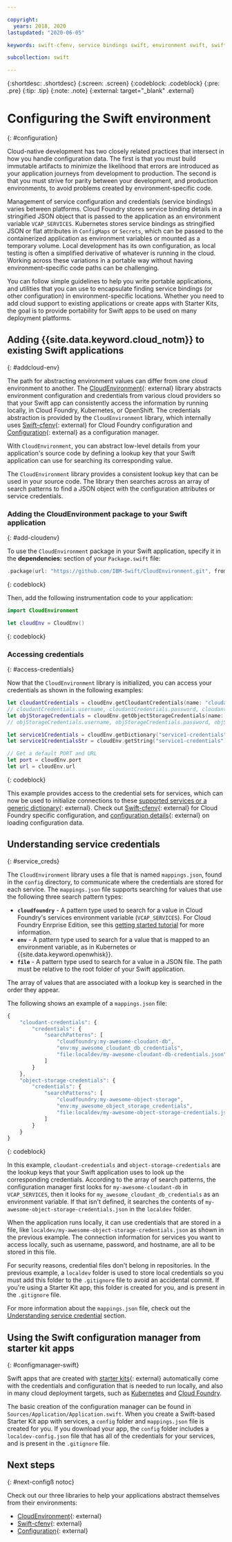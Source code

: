 ```yaml
---

copyright:
  years: 2018, 2020
lastupdated: "2020-06-05"

keywords: swift-cfenv, service bindings swift, environment swift, swift configuration, cloudenvironment swift, VCAP_SERVICES swift, swift credentials

subcollection: swift

---
```


{:shortdesc: .shortdesc}
{:screen: .screen}
{:codeblock: .codeblock}
{:pre: .pre}
{:tip: .tip}
{:note: .note}
{:external: target="_blank" .external}

# Configuring the Swift environment
{: #configuration}

Cloud-native development has two closely related practices that intersect in how you handle configuration data. The first is that you must build immutable artifacts to minimize the likelihood that errors are introduced as your application journeys from development to production. The second is that you must strive for parity between your development, and production environments, to avoid problems created by environment-specific code. 

Management of service configuration and credentials (service bindings) varies between platforms. Cloud Foundry stores service binding details in a stringified JSON object that is passed to the application as an environment variable `VCAP_SERVICES`. Kubernetes stores service bindings as stringified JSON or flat attributes in `ConfigMaps` or `Secrets`, which can be passed to the containerized application as environment variables or mounted as a temporary volume. Local development has its own configuration, as local testing is often a simplified derivative of whatever is running in the cloud. Working across these variations in a portable way without having environment-specific code paths can be challenging.

You can follow simple guidelines to help you write portable applications, and utilities that you can use to encapsulate finding service bindings (or other configuration) in environment-specific locations. Whether you need to add cloud support to existing applications or create apps with Starter Kits, the goal is to provide portability for Swift apps to be used on many deployment platforms.

## Adding {{site.data.keyword.cloud_notm}} to existing Swift applications
{: #addcloud-env}

The path for abstracting environment values can differ from one cloud environment to another. The [CloudEnvironment](https://github.com/IBM-Swift/CloudEnvironment){: external} library abstracts environment configuration and credentials from various cloud providers so that your Swift app can consistently access the information by running locally, in Cloud Foundry, Kubernetes, or OpenShift. The credentials abstraction is provided by the `CloudEnvironment` library, which internally uses [Swift-cfenv](https://github.com/IBM-Swift/Swift-cfenv){: external} for Cloud Foundry configuration and [Configuration](https://github.com/IBM-Swift/Configuration){: external} as a configuration manager.

With `CloudEnvironment`, you can abstract low-level details from your application's source code by defining a lookup key that your Swift application can use for searching its corresponding value.

The `CloudEnvironment` library provides a consistent lookup key that can be used in your source code. The library then searches across an array of search patterns to find a JSON object with the configuration attributes or service credentials. 

### Adding the CloudEnvironment package to your Swift application
{: #add-cloudenv}

To use the `CloudEnvironment` package in your Swift application, specify it in the **dependencies:** section of your `Package.swift` file:
```swift
.package(url: "https://github.com/IBM-Swift/CloudEnvironment.git", from: "8.0.0"),
```
{: codeblock}

Then, add the following instrumentation code to your application:
```swift
import CloudEnvironment

let cloudEnv = CloudEnv()
```
{: codeblock}

### Accessing credentials
{: #access-credentials}

Now that the `CloudEnvironment` library is initialized, you can access your credentials as shown in the following examples:
```swift
let cloudantCredentials = cloudEnv.getCloudantCredentials(name: "cloudant-credentials")
// cloudantCredentials.username, cloudantCredentials.password, cloudantCredentials.url, etc.
let objStorageCredentials = cloudEnv.getObjectStorageCredentials(name: "object-storage-credentials")
// objStorageCredentials.username, objStorageCredentials.password, objStorageCredentials.projectID, etc.

let service1Credentials = cloudEnv.getDictionary("service1-credentials")
let service1CredentialsStr = cloudEnv.getString("service1-credentials")

// Get a default PORT and URL
let port = cloudEnv.port
let url = cloudEnv.url
```
{: codeblock}

This example provides access to the credential sets for services, which can now be used to initialize connections to these [supported services or a generic dictionary](https://github.com/IBM-Swift/CloudEnvironment#supported-services){: external}. Check out [Swift-cfenv](https://github.com/IBM-Swift/Swift-cfenv#api){: external} for Cloud Foundry specific configuration, and [configuration details](https://github.com/IBM-Swift/Configuration){: external} on loading configuration data.

## Understanding service credentials
{: #service_creds}

The `CloudEnvironment` library uses a file that is named `mappings.json`, found in the `config` directory, to communicate where the credentials are stored for each service. The `mappings.json` file supports searching for values that use the following three search pattern types:
- **`cloudfoundry`** - A pattern type used to search for a value in Cloud Foundry's services environment variable (`VCAP_SERVICES`). For Cloud Foundry Enrprise Edition, see this [getting started tutorial](/docs/cloud-foundry?topic=cloud-foundry-getting-started#getting-started) for more information.
- **`env`** - A pattern type used to search for a value that is mapped to an environment variable, as in Kubernetes or {{site.data.keyword.openwhisk}}.
- **`file`** - A pattern type used to search for a value in a JSON file. The path must be relative to the root folder of your Swift application.

The array of values that are associated with a lookup key is searched in the order they appear.

The following shows an example of a `mappings.json` file:
```javascript
{
    "cloudant-credentials": {
        "credentials": {
            "searchPatterns": [
                "cloudfoundry:my-awesome-cloudant-db",
                "env:my_awesome_cloudant_db_credentials",
                "file:localdev/my-awesome-cloudant-db-credentials.json"
            ]
        }
    },
    "object-storage-credentials": {
        "credentials": {
            "searchPatterns": [
                "cloudfoundry:my-awesome-object-storage",
                "env:my_awesome_object_storage_credentials",
                "file:localdev/my-awesome-object-storage-credentials.json"
            ]
        }
    }
}
```
{: codeblock}

In this example, `cloudant-credentials` and `object-storage-credentials` are the lookup keys that your Swift application uses to look up the corresponding credentials. According to the array of search patterns, the configuration manager first looks for `my-awesome-cloudant-db` in `VCAP_SERVICES`, then it looks for `my_awesome_cloudant_db_credentials` as an environment variable. If that isn't defined, it searches the contents of `my-awesome-object-storage-credentials.json` in the `localdev` folder. 

When the application runs locally, it can use credentials that are stored in a file, like `localdev/my-awesome-object-storage-credentials.json` as shown in the previous example. The connection information for services you want to access locally, such as username, password, and hostname, are all to be stored in this file. 

For security reasons, credential files don't belong in repositories. In the previous example, a `localdev` folder is used to store local credentials so you must add this folder to the `.gitignore` file to avoid an accidental commit. If you're using a Starter Kit app, this folder is created for you, and is present in the `.gitignore` file.

For more information about the `mappings.json` file, check out the [Understanding service credential](#service_creds) section.

## Using the Swift configuration manager from starter kit apps
{: #configmanager-swift}

Swift apps that are created with [starter kits](https://{DomainName}/developer/appledevelopment/starter-kits){: external} automatically come with the credentials and configuration that is needed to run locally, and also in many cloud deployment targets, such as [Kubernetes](/docs/containers?topic=containers-getting-started) and [Cloud Foundry](/docs/cloud-foundry-public?topic=cloud-foundry-public-getting-started).

The basic creation of the configuration manager can be found in `Sources/Application/Application.swift`. When you create a Swift-based Starter Kit app with services, a `config` folder and `mappings.json` file is created for you. If you download your app, the `config` folder includes a `localdev-config.json` file that has all of the credentials for your services, and is present in the `.gitignore` file.

## Next steps
{: #next-configß notoc}

Check out our three libraries to help your applications abstract themselves from their environments:

* [CloudEnvironment](https://github.com/ibm-developer/ibm-cloud-env){: external}
* [Swift-cfenv](https://github.com/IBM-Swift/Swift-cfenv){: external}
* [Configuration](https://github.com/IBM-Swift/Configuration){: external}
